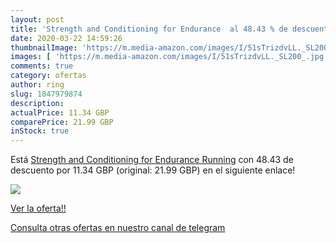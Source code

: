 ```yaml
---
layout: post
title: 'Strength and Conditioning for Endurance  al 48.43 % de descuento'
date: 2020-03-22 14:59:26
thumbnailImage: 'https://m.media-amazon.com/images/I/51sTrizdvLL._SL200_.jpg'
images: [ 'https://m.media-amazon.com/images/I/51sTrizdvLL._SL200_.jpg' ]
comments: true
category: ofertas
author: ring
slug: 1847979874
description:
actualPrice: 11.34 GBP
comparePrice: 21.99 GBP
inStock: true
---
```


Está [Strength and Conditioning for Endurance Running](https://www.amazon.co.uk/dp/1847979874/?tag=redken01-21) con 48.43 de descuento por 11.34 GBP (original: 21.99 GBP) en el siguiente enlace!

[![](https://m.media-amazon.com/images/I/51sTrizdvLL._SL200_.jpg)](https://www.amazon.co.uk/dp/1847979874/?tag=redken01-21)

[Ver la oferta!!](https://www.amazon.co.uk/dp/1847979874/?tag=redken01-21)

[Consulta otras ofertas en nuestro canal de telegram](https://t.me/s/ofertas25)
